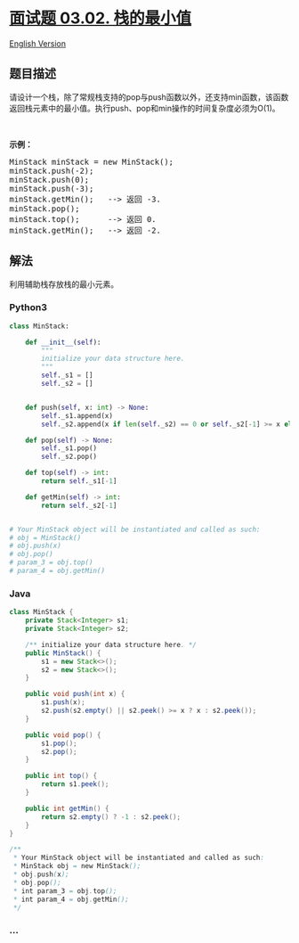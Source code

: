 # [面试题 03.02. 栈的最小值](https://leetcode-cn.com/problems/min-stack-lcci)

[English Version](/lcci/03.02.Min%20Stack/README_EN.md)

## 题目描述

<!-- 这里写题目描述 -->
<p>请设计一个栈，除了常规栈支持的pop与push函数以外，还支持min函数，该函数返回栈元素中的最小值。执行push、pop和min操作的时间复杂度必须为O(1)。</p><br><p><strong>示例：</strong><pre>MinStack minStack = new MinStack();<br>minStack.push(-2);<br>minStack.push(0);<br>minStack.push(-3);<br>minStack.getMin();   --> 返回 -3.<br>minStack.pop();<br>minStack.top();      --> 返回 0.<br>minStack.getMin();   --> 返回 -2.</pre></p>

## 解法

<!-- 这里可写通用的实现逻辑 -->

利用辅助栈存放栈的最小元素。

<!-- tabs:start -->

### **Python3**

<!-- 这里可写当前语言的特殊实现逻辑 -->

```python
class MinStack:

    def __init__(self):
        """
        initialize your data structure here.
        """
        self._s1 = []
        self._s2 = []


    def push(self, x: int) -> None:
        self._s1.append(x)
        self._s2.append(x if len(self._s2) == 0 or self._s2[-1] >= x else self._s2[-1])

    def pop(self) -> None:
        self._s1.pop()
        self._s2.pop()

    def top(self) -> int:
        return self._s1[-1]

    def getMin(self) -> int:
        return self._s2[-1]


# Your MinStack object will be instantiated and called as such:
# obj = MinStack()
# obj.push(x)
# obj.pop()
# param_3 = obj.top()
# param_4 = obj.getMin()
```

### **Java**

<!-- 这里可写当前语言的特殊实现逻辑 -->

```java
class MinStack {
    private Stack<Integer> s1;
    private Stack<Integer> s2;

    /** initialize your data structure here. */
    public MinStack() {
        s1 = new Stack<>();
        s2 = new Stack<>();
    }

    public void push(int x) {
        s1.push(x);
        s2.push(s2.empty() || s2.peek() >= x ? x : s2.peek());
    }

    public void pop() {
        s1.pop();
        s2.pop();
    }

    public int top() {
        return s1.peek();
    }

    public int getMin() {
        return s2.empty() ? -1 : s2.peek();
    }
}

/**
 * Your MinStack object will be instantiated and called as such:
 * MinStack obj = new MinStack();
 * obj.push(x);
 * obj.pop();
 * int param_3 = obj.top();
 * int param_4 = obj.getMin();
 */
```

### **...**

```

```

<!-- tabs:end -->
